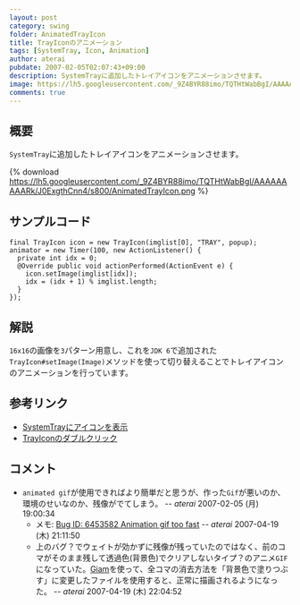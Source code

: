 ```yaml
---
layout: post
category: swing
folder: AnimatedTrayIcon
title: TrayIconのアニメーション
tags: [SystemTray, Icon, Animation]
author: aterai
pubdate: 2007-02-05T02:07:43+09:00
description: SystemTrayに追加したトレイアイコンをアニメーションさせます。
image: https://lh5.googleusercontent.com/_9Z4BYR88imo/TQTHtWabBgI/AAAAAAAAARk/J0ExgthCnn4/s800/AnimatedTrayIcon.png
comments: true
---
```

## 概要
`SystemTray`に追加したトレイアイコンをアニメーションさせます。

{% download https://lh5.googleusercontent.com/_9Z4BYR88imo/TQTHtWabBgI/AAAAAAAAARk/J0ExgthCnn4/s800/AnimatedTrayIcon.png %}

## サンプルコード
<pre class="prettyprint"><code>final TrayIcon icon = new TrayIcon(imglist[0], "TRAY", popup);
animator = new Timer(100, new ActionListener() {
  private int idx = 0;
  @Override public void actionPerformed(ActionEvent e) {
    icon.setImage(imglist[idx]);
    idx = (idx + 1) % imglist.length;
  }
});
</code></pre>

## 解説
`16x16`の画像を`3`パターン用意し、これを`JDK 6`で追加された`TrayIcon#setImage(Image)`メソッドを使って切り替えることでトレイアイコンのアニメーションを行っています。

## 参考リンク
- [SystemTrayにアイコンを表示](https://ateraimemo.com/Swing/SystemTray.html)
- [TrayIconのダブルクリック](https://ateraimemo.com/Swing/ClickTrayIcon.html)

<!-- dummy comment line for breaking list -->

## コメント
- `animated gif`が使用できればより簡単だと思うが、作った`Gif`が悪いのか、環境のせいなのか、残像がでてしまう。 -- *aterai* 2007-02-05 (月) 19:00:34
    - メモ: [Bug ID: 6453582 Animation gif too fast](https://bugs.openjdk.java.net/browse/JDK-6453582) -- *aterai* 2007-04-19 (木) 21:11:50
    - 上のバグ？でウェイトが効かずに残像が残っていたのではなく、前のコマがそのまま残して透過色(背景色)でクリアしないタイプ？のアニメ`GIF`になっていた。[Giam](http://homepage3.nifty.com/furumizo/giamd.htm)を使って、全コマの消去方法を「背景色で塗りつぶす」に変更したファイルを使用すると、正常に描画されるようになった。 -- *aterai* 2007-04-19 (木) 22:04:52

<!-- dummy comment line for breaking list -->
